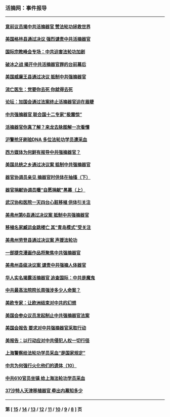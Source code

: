 ### 活摘网：事件报导
---
#### [意前议员揭中共活摘器官 赞法轮功拯救世界](../../pages/nf5877/n13203445.md?09100430) 
#### [美国格林县通过决议 强烈谴责中共活摘器官](../../pages/nf5877/n13119367.md?09100430) 
#### [国际宗教峰会专场：中共迫害法轮功加剧](../../pages/nf5877/n13088279.md?09100430) 
#### [破冰之战 揭开中共活摘器官罪的台前幕后](../../pages/nf5877/n13082457.md?09100430) 
#### [美国威廉王县通过决议 抵制中共强摘器官](../../pages/nf5877/n13056521.md?09100430) 
#### [流亡医生：党要你去死 你就得去死](../../pages/nf5877/n13052835.md?09100430) 
#### [论坛：加国会通过法案终止活摘器官迫在眉睫](../../pages/nf5877/n13029839.md?09100430) 
#### [中共强摘器官 联合国十二专家“极震惊”](../../pages/nf5877/n13024313.md?09100430) 
#### [活摘器官你真了解？来龙去脉图解一次看懂](../../pages/nf5877/n13013820.md?09100430) 
#### [沪警抢牙刷验DNA 多位法轮功学员遭采血](../../pages/nf5877/n12969218.md?09100430) 
#### [西方媒体为何鲜有报导中共强摘器官？](../../pages/nf5877/n12932034.md?09100430) 
#### [美国总统之乡通过决议案 抵制中共强摘器官](../../pages/nf5877/n12908242.md?09100430) 
#### [器官协调员亲见 摘器官时供体在抽搐（下）](../../pages/nf5877/n12898622.md?09100430) 
#### [器官捐献协调员曝“自愿捐献”黑幕（上）](../../pages/nf5877/n12878830.md?09100430) 
#### [武汉协和医院一天四台心脏移植 供体引关注](../../pages/nf5877/n12863175.md?09100430) 
#### [美弗州第6县通过决议案 抵制中共强摘器官](../../pages/nf5877/n12805218.md?09100430) 
#### [移植名家臧运金跳楼亡 其“青岛模式”受关注](../../pages/nf5877/n12803746.md?09100430) 
#### [美弗州劳登县通过决议案 声援法轮功](../../pages/nf5877/n12785715.md?09100430) 
#### [一部捷克漫画作品将聚焦中共强摘器官](../../pages/nf5877/n12785954.md?09100430) 
#### [美弗州县级决议案 谴责中共强摘人体器官](../../pages/nf5877/n12721290.md?09100430) 
#### [华人实名揭露活摘器官 追查国际：中共是魔鬼](../../pages/nf5877/n12691724.md?09100430) 
#### [中共最高法院院长周强涉多少人命案？](../../pages/nf5877/n12678074.md?09100430) 
#### [美欧专家：让欧洲结束对中共的幻想](../../pages/nf5877/n12652921.md?09100430) 
#### [美国会参众议员发起制止中共强摘器官法案](../../pages/nf5877/n12627668.md?09100430) 
#### [美国会报告 要求对中共强摘器官采取行动](../../pages/nf5877/n12448233.md?09100430) 
#### [美报告：以行动应对中共侵犯人权一切行径](../../pages/nf5877/n12443204.md?09100430) 
#### [上海警察给法轮功学员采血“是国家规定”](../../pages/nf5877/n12371027.md?09100430) 
#### [中共为何强行火化他们的遗体（10）](../../pages/nf5877/n12352363.md?09100430) 
#### [中共610官员坐镇 给上海法轮功学员采血](../../pages/nf5877/n12350295.md?09100430) 
#### [37沙特人天津移植器官 牵出内幕知多少](../../pages/nf5877/n12338586.md?09100430) 

---
#### 第 [ [15](./15.md?09100430) / [14](./14.md?09100430) / [13](./13.md?09100430) / [12](./12.md?09100430) / [11](./11.md?09100430) / [10](./10.md?09100430) / [9](./9.md?09100430) / [8](./8.md?09100430) ] 页
